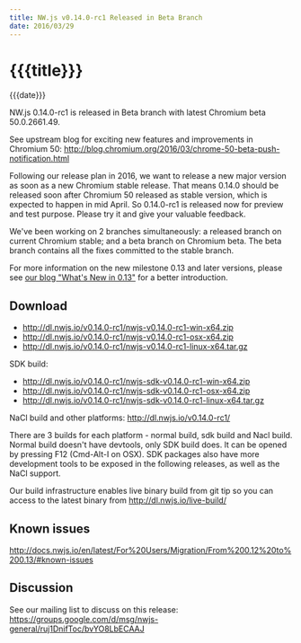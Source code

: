 ```yaml
---
title: NW.js v0.14.0-rc1 Released in Beta Branch
date: 2016/03/29
---
```

# {{{title}}}
{{{date}}}

NW.js 0.14.0-rc1 is released in Beta branch with latest Chromium beta 50.0.2661.49.

See upstream blog for exciting new features and improvements in Chromium 50: http://blog.chromium.org/2016/03/chrome-50-beta-push-notification.html

Following our release plan in 2016, we want to release a new major version as soon as a new Chromium stable release. That means 0.14.0 should be released soon after Chromium 50 released as stable version, which is expected to happen in mid April. So 0.14.0-rc1 is released now for preview and test purpose. Please try it and give your valuable feedback.

We've been working on 2 branches simultaneously: a released branch on current Chromium stable; and a beta branch on Chromium beta. The beta branch contains all the fixes committed to the stable branch.

For more information on the new milestone 0.13 and later versions, please see [our blog "What's New in 0.13"](/blog/whats-new-in-0.13) for a better introduction.

## Download 

* http://dl.nwjs.io/v0.14.0-rc1/nwjs-v0.14.0-rc1-win-x64.zip 
* http://dl.nwjs.io/v0.14.0-rc1/nwjs-v0.14.0-rc1-osx-x64.zip 
* http://dl.nwjs.io/v0.14.0-rc1/nwjs-v0.14.0-rc1-linux-x64.tar.gz 

SDK build: 
* http://dl.nwjs.io/v0.14.0-rc1/nwjs-sdk-v0.14.0-rc1-win-x64.zip 
* http://dl.nwjs.io/v0.14.0-rc1/nwjs-sdk-v0.14.0-rc1-osx-x64.zip 
* http://dl.nwjs.io/v0.14.0-rc1/nwjs-sdk-v0.14.0-rc1-linux-x64.tar.gz 

NaCl build and other platforms: http://dl.nwjs.io/v0.14.0-rc1/ 

There are 3 builds for each platform - normal build, sdk build and Nacl build. Normal build doesn't have devtools, only SDK build does. lt can be opened by pressing F12 (Cmd-Alt-I on OSX). SDK packages also have more development tools to be exposed in the following releases, as well as the NaCl support. 

Our build infrastructure enables live binary build from git tip so you can access to the latest binary from http://dl.nwjs.io/live-build/ 

## Known issues 
 
http://docs.nwjs.io/en/latest/For%20Users/Migration/From%200.12%20to%200.13/#known-issues

## Discussion

See our mailing list to discuss on this release: https://groups.google.com/d/msg/nwjs-general/ruj1DnifToc/bvYO8LbECAAJ
